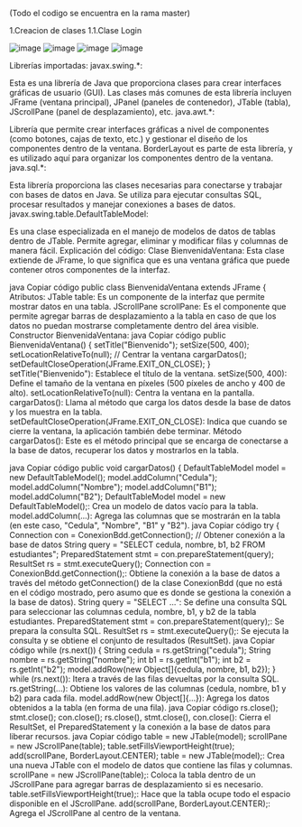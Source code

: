 (Todo el codigo se encuentra en la rama master)

1.Creacion de clases 
 1.1.Clase Login
 
 ![image](https://github.com/user-attachments/assets/f028b0d6-79f2-42e1-8c11-2eab19ee6c30)
 ![image](https://github.com/user-attachments/assets/d498737d-c6f5-4192-82a3-3bf0f284c5ed)
 ![image](https://github.com/user-attachments/assets/fe3c63fa-d7f5-42b2-b167-0e93df4c9e95)
 ![image](https://github.com/user-attachments/assets/19aef8ad-430d-4a3b-a109-6a081e803151)
 
Librerías importadas:
javax.swing.*:

Esta es una librería de Java que proporciona clases para crear interfaces gráficas de usuario (GUI). Las clases más comunes de esta librería incluyen JFrame (ventana principal), JPanel (paneles de contenedor), JTable (tabla), JScrollPane (panel de desplazamiento), etc.
java.awt.*:

Librería que permite crear interfaces gráficas a nivel de componentes (como botones, cajas de texto, etc.) y gestionar el diseño de los componentes dentro de la ventana. BorderLayout es parte de esta librería, y es utilizado aquí para organizar los componentes dentro de la ventana.
java.sql.*:

Esta librería proporciona las clases necesarias para conectarse y trabajar con bases de datos en Java. Se utiliza para ejecutar consultas SQL, procesar resultados y manejar conexiones a bases de datos.
javax.swing.table.DefaultTableModel:

Es una clase especializada en el manejo de modelos de datos de tablas dentro de JTable. Permite agregar, eliminar y modificar filas y columnas de manera fácil.
Explicación del código:
Clase BienvenidaVentana:
Esta clase extiende de JFrame, lo que significa que es una ventana gráfica que puede contener otros componentes de la interfaz.

java
Copiar código
public class BienvenidaVentana extends JFrame {
Atributos:
JTable table: Es un componente de la interfaz que permite mostrar datos en una tabla.
JScrollPane scrollPane: Es el componente que permite agregar barras de desplazamiento a la tabla en caso de que los datos no puedan mostrarse completamente dentro del área visible.
Constructor BienvenidaVentana:
java
Copiar código
public BienvenidaVentana() {
    setTitle("Bienvenido");
    setSize(500, 400);
    setLocationRelativeTo(null); // Centrar la ventana
    cargarDatos();
    setDefaultCloseOperation(JFrame.EXIT_ON_CLOSE);
}
setTitle("Bienvenido"): Establece el título de la ventana.
setSize(500, 400): Define el tamaño de la ventana en píxeles (500 píxeles de ancho y 400 de alto).
setLocationRelativeTo(null): Centra la ventana en la pantalla.
cargarDatos(): Llama al método que carga los datos desde la base de datos y los muestra en la tabla.
setDefaultCloseOperation(JFrame.EXIT_ON_CLOSE): Indica que cuando se cierre la ventana, la aplicación también debe terminar.
Método cargarDatos():
Este es el método principal que se encarga de conectarse a la base de datos, recuperar los datos y mostrarlos en la tabla.

java
Copiar código
public void cargarDatos() {
    DefaultTableModel model = new DefaultTableModel();
    model.addColumn("Cedula");
    model.addColumn("Nombre");
    model.addColumn("B1");
    model.addColumn("B2");
DefaultTableModel model = new DefaultTableModel();: Crea un modelo de datos vacío para la tabla.
model.addColumn(...): Agrega las columnas que se mostrarán en la tabla (en este caso, "Cedula", "Nombre", "B1" y "B2").
java
Copiar código
try {
    Connection con = ConexionBdd.getConnection();  // Obtener conexión a la base de datos
    String query = "SELECT cedula, nombre, b1, b2 FROM estudiantes";
    PreparedStatement stmt = con.prepareStatement(query);
    ResultSet rs = stmt.executeQuery();
Connection con = ConexionBdd.getConnection();: Obtiene la conexión a la base de datos a través del método getConnection() de la clase ConexionBdd (que no está en el código mostrado, pero asumo que es donde se gestiona la conexión a la base de datos).
String query = "SELECT ...": Se define una consulta SQL para seleccionar las columnas cedula, nombre, b1, y b2 de la tabla estudiantes.
PreparedStatement stmt = con.prepareStatement(query);: Se prepara la consulta SQL.
ResultSet rs = stmt.executeQuery();: Se ejecuta la consulta y se obtiene el conjunto de resultados (ResultSet).
java
Copiar código
while (rs.next()) {
    String cedula = rs.getString("cedula");
    String nombre = rs.getString("nombre");
    int b1 = rs.getInt("b1");
    int b2 = rs.getInt("b2");
    model.addRow(new Object[]{cedula, nombre, b1, b2});
}
while (rs.next()): Itera a través de las filas devueltas por la consulta SQL.
rs.getString(...): Obtiene los valores de las columnas (cedula, nombre, b1 y b2) para cada fila.
model.addRow(new Object[]{...}): Agrega los datos obtenidos a la tabla (en forma de una fila).
java
Copiar código
rs.close();
stmt.close();
con.close();
rs.close(), stmt.close(), con.close(): Cierra el ResultSet, el PreparedStatement y la conexión a la base de datos para liberar recursos.
java
Copiar código
table = new JTable(model);
scrollPane = new JScrollPane(table);
table.setFillsViewportHeight(true);
add(scrollPane, BorderLayout.CENTER);
table = new JTable(model);: Crea una nueva JTable con el modelo de datos que contiene las filas y columnas.
scrollPane = new JScrollPane(table);: Coloca la tabla dentro de un JScrollPane para agregar barras de desplazamiento si es necesario.
table.setFillsViewportHeight(true);: Hace que la tabla ocupe todo el espacio disponible en el JScrollPane.
add(scrollPane, BorderLayout.CENTER);: Agrega el JScrollPane al centro de la ventana.


